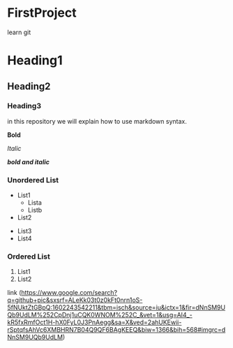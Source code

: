 # FirstProject
learn git
# Heading1
## Heading2
### Heading3
in this repository we will explain how to use markdown syntax.


**Bold**

*Italic*

***bold and italic***

### Unordered List

* List1
  * Lista
  * Listb
* List2
- List3
- List4

### Ordered List

1. List1
2. List2

link (https://www.google.com/search?q=github+pic&sxsrf=ALeKk03t0z0kFt0nrn1oS-5fNUktZtGBpQ:1602243542211&tbm=isch&source=iu&ictx=1&fir=dNnSM9UQb9UdLM%252CpDnj1uCQK0WNOM%252C_&vet=1&usg=AI4_-kR5fxRmfOct1H-hX0FyL0J3PnAegg&sa=X&ved=2ahUKEwii-rSptqfsAhVc6XMBHRN7B04Q9QF6BAgKEEQ&biw=1366&bih=568#imgrc=dNnSM9UQb9UdLM)
 
